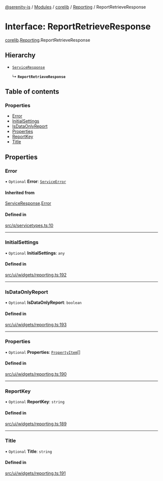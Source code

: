 [@serenity-is](../README.md) / [Modules](../modules.md) / [corelib](../modules/corelib.md) / [Reporting](../modules/corelib.Reporting.md) / ReportRetrieveResponse

# Interface: ReportRetrieveResponse

[corelib](../modules/corelib.md).[Reporting](../modules/corelib.Reporting.md).ReportRetrieveResponse

## Hierarchy

- [`ServiceResponse`](q.ServiceResponse.md)

  ↳ **`ReportRetrieveResponse`**

## Table of contents

### Properties

- [Error](corelib.Reporting.ReportRetrieveResponse.md#error)
- [InitialSettings](corelib.Reporting.ReportRetrieveResponse.md#initialsettings)
- [IsDataOnlyReport](corelib.Reporting.ReportRetrieveResponse.md#isdataonlyreport)
- [Properties](corelib.Reporting.ReportRetrieveResponse.md#properties)
- [ReportKey](corelib.Reporting.ReportRetrieveResponse.md#reportkey)
- [Title](corelib.Reporting.ReportRetrieveResponse.md#title)

## Properties

### Error

• `Optional` **Error**: [`ServiceError`](q.ServiceError.md)

#### Inherited from

[ServiceResponse](q.ServiceResponse.md).[Error](q.ServiceResponse.md#error)

#### Defined in

[src/q/servicetypes.ts:10](https://github.com/serenity-is/serenity/blob/master/packages/corelib/src/q/servicetypes.ts#L10)

___

### InitialSettings

• `Optional` **InitialSettings**: `any`

#### Defined in

[src/ui/widgets/reporting.ts:192](https://github.com/serenity-is/serenity/blob/master/packages/corelib/src/ui/widgets/reporting.ts#L192)

___

### IsDataOnlyReport

• `Optional` **IsDataOnlyReport**: `boolean`

#### Defined in

[src/ui/widgets/reporting.ts:193](https://github.com/serenity-is/serenity/blob/master/packages/corelib/src/ui/widgets/reporting.ts#L193)

___

### Properties

• `Optional` **Properties**: [`PropertyItem`](q.PropertyItem.md)[]

#### Defined in

[src/ui/widgets/reporting.ts:190](https://github.com/serenity-is/serenity/blob/master/packages/corelib/src/ui/widgets/reporting.ts#L190)

___

### ReportKey

• `Optional` **ReportKey**: `string`

#### Defined in

[src/ui/widgets/reporting.ts:189](https://github.com/serenity-is/serenity/blob/master/packages/corelib/src/ui/widgets/reporting.ts#L189)

___

### Title

• `Optional` **Title**: `string`

#### Defined in

[src/ui/widgets/reporting.ts:191](https://github.com/serenity-is/serenity/blob/master/packages/corelib/src/ui/widgets/reporting.ts#L191)
